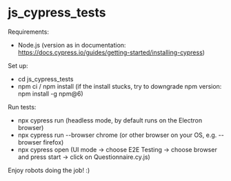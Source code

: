 # js_cypress_tests

Requirements:
- Node.js (version as in documentation: https://docs.cypress.io/guides/getting-started/installing-cypress)

Set up:
- cd js_cypress_tests
- npm ci / npm install (if the install stucks, try to downgrade npm version: npm install -g npm@6)

Run tests:
- npx cypress run (headless mode, by default runs on the Electron browser)
- npx cypress run --browser chrome (or other browser on your OS, e.g. --browser firefox)
- npx cypress open (UI mode -> choose E2E Testing -> choose browser and press start -> click on Questionnaire.cy.js)

Enjoy robots doing the job! :)

